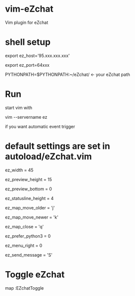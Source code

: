 # vim-eZchat
Vim plugin for eZchat

# shell setup
export ez_host='95.xxx.xxx.xxx'

export ez_port=64xxx

PYTHONPATH=$PYTHONPATH:~/eZchat/  <- your eZchat path

# Run
start vim with

vim --servername ez

if you want automatic event trigger


# default settings are set in autoload/eZchat.vim 
ez_width = 45

ez_preview_height = 15

ez_preview_bottom = 0

ez_statusline_height = 4

ez_map_move_older = 'j'

ez_map_move_newer = 'k'

ez_map_close = 'q'

ez_prefer_python3 = 0

ez_menu_right = 0

ez_send_message = 'S'


# Toggle eZchat

map <silent> <F4> :EZchatToggle<CR>
